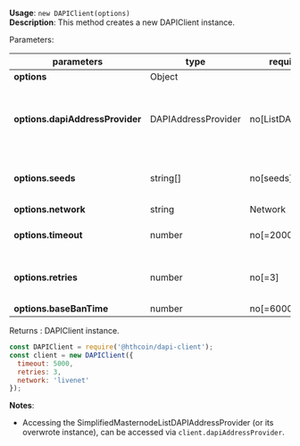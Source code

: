 **Usage**: `new DAPIClient(options)`  
**Description**: This method creates a new DAPIClient instance.

Parameters:

| parameters                                | type                | required[def value]         | Description                                                                                                                                                                    |
|-------------------------------------------|---------------------|-----------------------------| ------------------------------------------------------------------------------------------------------------------------------------------------------------------------------ |
| **options**                               | Object              |  |   |
| **options.dapiAddressProvider**           | DAPIAddressProvider | no[ListDAPIAddressProvider] | Allow to override the default dapiAddressProvider (do not allow seeds or dapiAddresses params)  |
| **options.seeds**                         | string[]            | no[seeds]                   | Allow to override default seeds (to connect to specific node) |
| **options.network**                       | string|Network      | no[=evonet]                 | Allow to setup the network to be used (livenet, testnet, evonet,..) |
| **options.timeout**                       | number              | no[=2000]                   | Used to specify the timeout time in milliseconds. |
| **options.retries**                       | number              | no[=3]                      | Used to specify the number of retries before aborting and erroring a request. |
| **options.baseBanTime**                   | number              | no[=6000]                   |  |

Returns : DAPIClient instance.

```js
const DAPIClient = require('@hthcoin/dapi-client');
const client = new DAPIClient({
  timeout: 5000,
  retries: 3,
  network: 'livenet'
});
```

**Notes**: 
- Accessing the SimplifiedMasternodeListDAPIAddressProvider (or its overwrote instance), can be accessed via `client.dapiAddressProvider`.  
 
